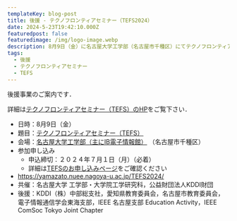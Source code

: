 ```yaml
---
templateKey: blog-post
title: 後援 - テクノフロンティアセミナー（TEFS2024）
date: 2024-5-23T19:42:10.000Z
featuredpost: false
featuredimage: /img/logo-image.webp
description: 8月9日（金）に名古屋大学工学部（名古屋市千種区）にてテクノフロンティアセミナー（TEFS）が開催されます
tags:
  - 後援
  - テクノフロンティアセミナー
  - TEFS
---
```


後援事業のご案内です．

詳細は[テクノフロンティアセミナー（TEFS）のHP](https://yamazato.nuee.nagoya-u.ac.jp/TEFS2024/)をご覧下さい．

- 日時：8月9日（金）
- 題目：[テクノフロンティアセミナー（TEFS）](https://yamazato.nuee.nagoya-u.ac.jp/TEFS2024/)
- 会場：[名古屋大学工学部（主にIB電子情報館）](https://www.engg.nagoya-u.ac.jp/access/) （名古屋市千種区）
- 参加申し込み
    - 申込締切：２０２４年７月１日（月）（必着）　
    - 詳細は[TEFSのお申し込みページ](https://yamazato.nuee.nagoya-u.ac.jp/TEFS2024/registration/)をご確認ください
- https://yamazato.nuee.nagoya-u.ac.jp/TEFS2024/
- 共催：名古屋大学 工学部・大学院工学研究科，公益財団法人KDDI財団
- 後援：KDDI（株）中部総支社，愛知県教育委員会，名古屋市教育委員会，電子情報通信学会東海支部，IEEE 名古屋支部 Education Activity，IEEE ComSoc Tokyo Joint Chapter
